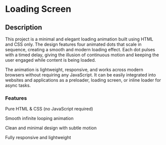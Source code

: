 # Loading Screen

## Description

This project is a minimal and elegant loading animation built using HTML and CSS only. The design features four animated dots that scale in sequence, creating a smooth and modern loading effect. Each dot pulses with a timed delay, giving the illusion of continuous motion and keeping the user engaged while content is being loaded.

The animation is lightweight, responsive, and works across modern browsers without requiring any JavaScript. It can be easily integrated into websites and applications as a preloader, loading screen, or inline loader for async tasks.

### Features

Pure HTML & CSS (no JavaScript required)

Smooth infinite looping animation

Clean and minimal design with subtle motion

Fully responsive and lightweight
